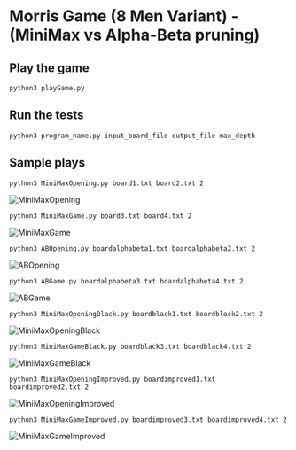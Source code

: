 # Morris Game (8 Men Variant) - (MiniMax vs Alpha-Beta pruning)

## Play the game
```
python3 playGame.py
```

## Run the tests
```
python3 program_name.py input_board_file output_file max_depth
```

## Sample plays

```
python3 MiniMaxOpening.py board1.txt board2.txt 2
```
![MiniMaxOpening](https://github.com/justinegeo96/morris-game-variant-project/blob/master/sample%20output/MiniMaxOpening.png)
<br>

```
python3 MiniMaxGame.py board3.txt board4.txt 2
```
![MiniMaxGame](https://github.com/justinegeo96/morris-game-variant-project/blob/master/sample%20output/MiniMaxGame.png)
<br>

```
python3 ABOpening.py boardalphabeta1.txt boardalphabeta2.txt 2
```
![ABOpening](https://github.com/justinegeo96/morris-game-variant-project/blob/master/sample%20output/ABOpening.png)
<br>

```
python3 ABGame.py boardalphabeta3.txt boardalphabeta4.txt 2
```
![ABGame](https://github.com/justinegeo96/morris-game-variant-project/blob/master/sample%20output/ABGame.png)
<br>

```
python3 MiniMaxOpeningBlack.py boardblack1.txt boardblack2.txt 2
```
![MiniMaxOpeningBlack](https://github.com/justinegeo96/morris-game-variant-project/blob/master/sample%20output/MiniMaxOpeningBlack.png)
<br>

```
python3 MiniMaxGameBlack.py boardblack3.txt boardblack4.txt 2
```
![MiniMaxGameBlack](https://github.com/justinegeo96/morris-game-variant-project/blob/master/sample%20output/MiniMaxGameBlack.png)
<br>

```
python3 MiniMaxOpeningImproved.py boardimproved1.txt boardimproved2.txt 2
```
![MiniMaxOpeningImproved](https://github.com/justinegeo96/morris-game-variant-project/blob/master/sample%20output/MiniMaxOpeningImproved.png)
<br>

```
python3 MiniMaxGameImproved.py boardimproved3.txt boardimproved4.txt 2
```
![MiniMaxGameImproved](https://github.com/justinegeo96/morris-game-variant-project/blob/master/sample%20output/MiniMaxGameImproved.png)
<br>
